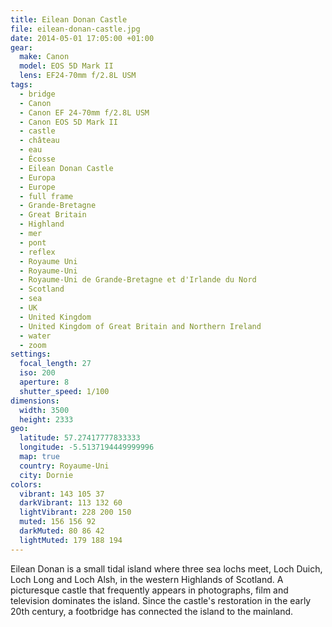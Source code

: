 ```yaml
---
title: Eilean Donan Castle
file: eilean-donan-castle.jpg
date: 2014-05-01 17:05:00 +01:00
gear:
  make: Canon
  model: EOS 5D Mark II
  lens: EF24-70mm f/2.8L USM
tags:
  - bridge
  - Canon
  - Canon EF 24-70mm f/2.8L USM
  - Canon EOS 5D Mark II
  - castle
  - château
  - eau
  - Écosse
  - Eilean Donan Castle
  - Europa
  - Europe
  - full frame
  - Grande-Bretagne
  - Great Britain
  - Highland
  - mer
  - pont
  - reflex
  - Royaume Uni
  - Royaume-Uni
  - Royaume-Uni de Grande-Bretagne et d'Irlande du Nord
  - Scotland
  - sea
  - UK
  - United Kingdom
  - United Kingdom of Great Britain and Northern Ireland
  - water
  - zoom
settings:
  focal_length: 27
  iso: 200
  aperture: 8
  shutter_speed: 1/100
dimensions:
  width: 3500
  height: 2333
geo:
  latitude: 57.27417777833333
  longitude: -5.5137194449999996
  map: true
  country: Royaume-Uni
  city: Dornie
colors:
  vibrant: 143 105 37
  darkVibrant: 113 132 60
  lightVibrant: 228 200 150
  muted: 156 156 92
  darkMuted: 80 86 42
  lightMuted: 179 188 194
---
```


Eilean Donan is a small tidal island where three sea lochs meet, Loch Duich, Loch Long and Loch Alsh, in the western Highlands of Scotland. A picturesque castle that frequently appears in photographs, film and television dominates the island. Since the castle's restoration in the early 20th century, a footbridge has connected the island to the mainland.
